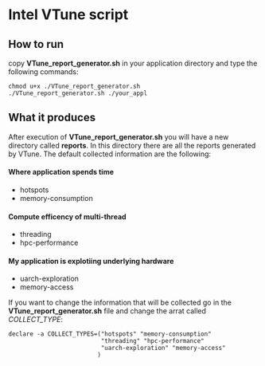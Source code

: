 # Intel VTune script

## How to run
copy **VTune_report_generator.sh** in your application directory and type the following commands:
```
chmod u+x ./VTune_report_generator.sh
./VTune_report_generator.sh ./your_appl
```

## What it produces
After execution of **VTune_report_generator.sh** you will have a new directory called **reports**. In this directory there are all the reports generated by VTune. The default collected information are the following:

#### Where application spends time
- hotspots
- memory-consumption 

#### Compute efficency of multi-thread
-  threading 
- hpc-performance

#### My application is explotiing underlying hardware
- uarch-exploration
- memory-access

If you want to change the information that will be collected go in the **VTune_report_generator.sh** file and change the arrat called *COLLECT_TYPE*:
```
declare -a COLLECT_TYPES=("hotspots" "memory-consumption" 
                          "threading" "hpc-performance"
                          "uarch-exploration" "memory-access"
                         )
```